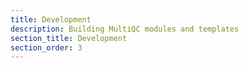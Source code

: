 ```yaml
---
title: Development
description: Building MultiQC modules and templates
section_title: Development
section_order: 3
---
```

